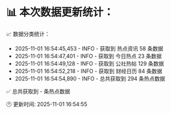 📊 本次数据更新统计：
==========================

📈 数据分类统计：
- 2025-11-01 16:54:45,453 - INFO - 获取到 热点资讯 58 条数据
- 2025-11-01 16:54:47,401 - INFO - 获取到 今日热点 23 条数据
- 2025-11-01 16:54:49,128 - INFO - 获取到 公社热帖 129 条数据
- 2025-11-01 16:54:52,218 - INFO - 获取到 财经日历 84 条数据
- 2025-11-01 16:54:54,890 - INFO - 总共获取到 294 条热点数据

✅ 总共获取到 - 条热点数据

🕐 更新时间: 2025-11-01 16:54:55
